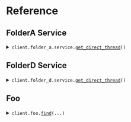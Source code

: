 # Reference
## FolderA Service
<details><summary><code>client.folder_a.service.<a href="src/seed/folder_a/service/client.py">get_direct_thread</a>()</code></summary>
<dl>
<dd>

#### 🔌 Usage

<dl>
<dd>

<dl>
<dd>

```python
from seed import SeedCrossPackageTypeNames
client = SeedCrossPackageTypeNames(base_url="https://yourhost.com/path/to/api", )
client.folder_a.service.get_direct_thread()

```
</dd>
</dl>
</dd>
</dl>

#### ⚙️ Parameters

<dl>
<dd>

<dl>
<dd>

**request_options:** `typing.Optional[RequestOptions]` — Request-specific configuration.
    
</dd>
</dl>
</dd>
</dl>


</dd>
</dl>
</details>

## FolderD Service
<details><summary><code>client.folder_d.service.<a href="src/seed/folder_d/service/client.py">get_direct_thread</a>()</code></summary>
<dl>
<dd>

#### 🔌 Usage

<dl>
<dd>

<dl>
<dd>

```python
from seed import SeedCrossPackageTypeNames
client = SeedCrossPackageTypeNames(base_url="https://yourhost.com/path/to/api", )
client.folder_d.service.get_direct_thread()

```
</dd>
</dl>
</dd>
</dl>

#### ⚙️ Parameters

<dl>
<dd>

<dl>
<dd>

**request_options:** `typing.Optional[RequestOptions]` — Request-specific configuration.
    
</dd>
</dl>
</dd>
</dl>


</dd>
</dl>
</details>

## Foo
<details><summary><code>client.foo.<a href="src/seed/foo/client.py">find</a>(...)</code></summary>
<dl>
<dd>

#### 🔌 Usage

<dl>
<dd>

<dl>
<dd>

```python
from seed import SeedCrossPackageTypeNames
client = SeedCrossPackageTypeNames(base_url="https://yourhost.com/path/to/api", )
client.foo.find(optional_string='optionalString', public_property='publicProperty', private_property=1, )

```
</dd>
</dl>
</dd>
</dl>

#### ⚙️ Parameters

<dl>
<dd>

<dl>
<dd>

**optional_string:** `OptionalString` 
    
</dd>
</dl>

<dl>
<dd>

**public_property:** `typing.Optional[str]` 
    
</dd>
</dl>

<dl>
<dd>

**private_property:** `typing.Optional[int]` 
    
</dd>
</dl>

<dl>
<dd>

**request_options:** `typing.Optional[RequestOptions]` — Request-specific configuration.
    
</dd>
</dl>
</dd>
</dl>


</dd>
</dl>
</details>

